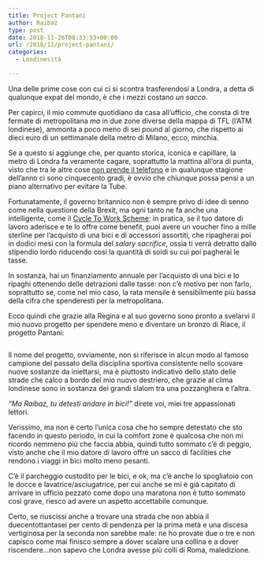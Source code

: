 ```yaml
---
title: Project Pantani
author: Raibaz
type: post
date: 2018-11-26T08:33:53+00:00
url: /2018/11/project-pantani/
categories:
  - Londinesità

---
```

Una delle prime cose con cui ci si scontra trasferendosi a Londra, a detta di qualunque expat del mondo, è che i mezzi costano _un sacco_.

Per capirci, il mio commute quotidiano da casa all&#8217;ufficio, che consta di tre fermate di metropolitana _ma_ in due zone diverse della mappa di TFL (l&#8217;ATM londinese), ammonta a poco meno di sei pound al giorno, che rispetto ai dieci euro di un settimanale della metro di Milano, ecco, minchia.

Se a questo si aggiunge che, per quanto storica, iconica e capillare, la metro di Londra fa veramente cagare, soprattutto la mattina all&#8217;ora di punta, visto che tra le altre cose [non prende il telefono][1] e in qualunque stagione dell&#8217;anno ci sono cinquecento gradi, è ovvio che chiunque possa pensi a un piano alternativo per evitare la Tube.

Fortunatamente, il governo britannico non è sempre privo di idee di senno come nella questione della Brexit, ma ogni tanto ne fa anche una intelligente, come il [Cycle To Work Scheme][2]: in pratica, se il tuo datore di lavoro aderisce e te lo offre come benefit, puoi avere un voucher fino a mille sterline per l&#8217;acquisto di una bici e di accessori assortiti, che ripagherai poi in dodici mesi con la formula del _salary sacrifice_, ossia ti verrà detratto dallo stipendio lordo riducendo così la quantità di soldi su cui poi pagherai le tasse.

In sostanza, hai un finanziamento annuale per l&#8217;acquisto di una bici e lo ripaghi ottenendo delle detrazioni dalle tasse: non c&#8217;è motivo per non farlo, soprattutto se, come nel mio caso, la rata mensile è sensibilmente più bassa della cifra che spenderesti per la metropolitana.

Ecco quindi che grazie alla Regina e al suo governo sono pronto a svelarvi il mio nuovo progetto per spendere meno e diventare un bronzo di Riace, il progetto Pantani:<figure class="wp-block-image">

<img src="https://raibaz.it/wp-content/uploads/2018/11/IMG_20181121_204916-768x1024.jpg" alt="" class="wp-image-119" srcset="https://www.raibaz.it/wp-content/uploads/2018/11/IMG_20181121_204916-768x1024.jpg 768w, https://www.raibaz.it/wp-content/uploads/2018/11/IMG_20181121_204916-225x300.jpg 225w" sizes="(max-width: 768px) 100vw, 768px" /> </figure> 

Il nome del progetto, ovviamente, non si riferisce in alcun modo al famoso campione del passato della disciplina sportiva consistente nello scovare nuove sostanze da iniettarsi, ma è piuttosto indicativo dello stato delle strade che calco a bordo del mio nuovo destriero, che grazie al clima londinese sono in sostanza dei grandi slalom tra una pozzanghera e l&#8217;altra.

_&#8220;Ma Raibaz, tu detesti andare in bici!&#8221;_ direte voi, miei tre appassionati lettori.

Verissimo, ma non è certo l&#8217;unica cosa che ho sempre detestato che sto facendo in questo periodo, in cui la comfort zone è qualcosa che non mi ricordo nemmeno più che faccia abbia, quindi tutto sommato c&#8217;è di peggio, visto anche che il mio datore di lavoro offre un sacco di facilities che rendono i viaggi in bici molto meno pesanti.

C&#8217;è il parcheggio custodito per le bici, e ok, ma c&#8217;è anche lo spogliatoio con le docce e lavatrice/asciugatrice, per cui anche se mi è già capitato di arrivare in ufficio pezzato come dopo una maratona non è tutto sommato così grave, riesco ad avere un aspetto accettabile comunque.

Certo, se riuscissi anche a trovare una strada che non abbia il duecentottantasei per cento di pendenza per la prima metà e una discesa vertiginosa per la seconda non sarebbe male: ne ho provate due o tre e non capisco come mai finisco sempre a dover scalare una collina e a dover riscendere&#8230;non sapevo che Londra avesse più colli di Roma, maledizione.

 [1]: https://raibaz.it/2018/09/la-metro-retrograda-come-esperienza-musicale/
 [2]: https://www.cyclescheme.co.uk/